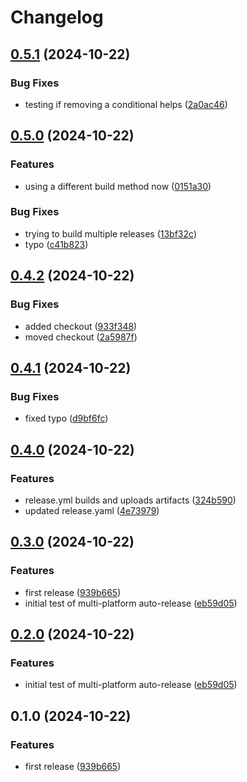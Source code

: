 # Changelog

## [0.5.1](https://github.com/dannyhammer/multi-platform-auto-release/compare/v0.5.0...v0.5.1) (2024-10-22)


### Bug Fixes

* testing if removing a conditional helps ([2a0ac46](https://github.com/dannyhammer/multi-platform-auto-release/commit/2a0ac46c4e52755c98a479e063160cf26b9a5d3f))

## [0.5.0](https://github.com/dannyhammer/multi-platform-auto-release/compare/v0.4.2...v0.5.0) (2024-10-22)


### Features

* using a different build method now ([0151a30](https://github.com/dannyhammer/multi-platform-auto-release/commit/0151a3023218b244873d2bc25e2fe4e308dfdd4f))


### Bug Fixes

* trying to build multiple releases ([13bf32c](https://github.com/dannyhammer/multi-platform-auto-release/commit/13bf32c335afc547f45296e9d5048fc261ce3d44))
* typo ([c41b823](https://github.com/dannyhammer/multi-platform-auto-release/commit/c41b8237762138ab7922eeb92159d84383aed22b))

## [0.4.2](https://github.com/dannyhammer/multi-platform-auto-release/compare/v0.4.1...v0.4.2) (2024-10-22)


### Bug Fixes

* added checkout ([933f348](https://github.com/dannyhammer/multi-platform-auto-release/commit/933f34800610e6c852db751829a082c8f5d8969c))
* moved checkout ([2a5987f](https://github.com/dannyhammer/multi-platform-auto-release/commit/2a5987f9866ccd1fc585299ecedecf09a8e1f505))

## [0.4.1](https://github.com/dannyhammer/multi-platform-auto-release/compare/v0.4.0...v0.4.1) (2024-10-22)


### Bug Fixes

* fixed typo ([d9bf6fc](https://github.com/dannyhammer/multi-platform-auto-release/commit/d9bf6fce9bf7994fbbb091cfbe347465c7f9e0ba))

## [0.4.0](https://github.com/dannyhammer/multi-platform-auto-release/compare/v0.3.0...v0.4.0) (2024-10-22)


### Features

* release.yml builds and uploads artifacts ([324b590](https://github.com/dannyhammer/multi-platform-auto-release/commit/324b59004c5eeec0359659e20c1af57526f8fbff))
* updated release.yaml ([4e73979](https://github.com/dannyhammer/multi-platform-auto-release/commit/4e73979a07c95ab786a20c198b54cbb5b29b8d6e))

## [0.3.0](https://github.com/dannyhammer/multi-platform-auto-release/compare/v0.2.0...v0.3.0) (2024-10-22)


### Features

* first release ([939b665](https://github.com/dannyhammer/multi-platform-auto-release/commit/939b6650df4f1ddd7d59ccd116e0eff9754141aa))
* initial test of multi-platform auto-release ([eb59d05](https://github.com/dannyhammer/multi-platform-auto-release/commit/eb59d05825d405f27959373b8e030cd7b48e2f88))

## [0.2.0](https://github.com/dannyhammer/multi-platform-auto-release/compare/v0.1.0...v0.2.0) (2024-10-22)


### Features

* initial test of multi-platform auto-release ([eb59d05](https://github.com/dannyhammer/multi-platform-auto-release/commit/eb59d05825d405f27959373b8e030cd7b48e2f88))

## 0.1.0 (2024-10-22)


### Features

* first release ([939b665](https://github.com/dannyhammer/multi-platform-auto-release/commit/939b6650df4f1ddd7d59ccd116e0eff9754141aa))
